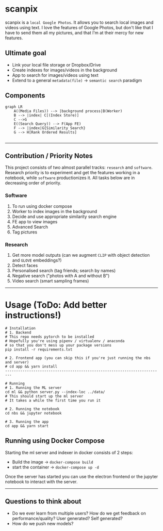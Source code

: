 # scanpix

scanpix is a `local Google Photos`. It allows you to search local images and videos using text. I love the features of Google Photos, but don't like that I have to send them all my pictures, and that I'm at their mercy for new features.

## Ultimate goal
- Link your local file storage or Dropbox/Drive 
- Create indexes for images/videos in the background
- App to search for images/videos using text
- Extend to a general `metadata(file)` -> `semantic search` paradigm

## Components

```mermaid
graph LR
    A((Media Files)) --> |background process|B(Worker)
    B --> |index| C[(Index Store)]
    C -->G
    E((Search Query)) --> F(App FE)
    F --> |index|G{Similarity Search}
    G --> H[Rank Ordered Results]
    
```
---
## Contribution / Priority Notes

This project consists of two almost parallel tracks: `research` and `software`. Research priority is to experiment and get the features working in a notebook, while `software` productionizes it. All tasks below are in decreasing order of priority.

### Software
1. To run using docker compose
2. Worker to index images in the background
3. Decide and use appropriate similarity search engine
4. FE app to view images
5. Advanced Search
6. Tag pictures

### Research
1. Get more model outputs (can we augment `CLIP` with object detection and `GLOVE` embeddings?)
2. Detect faces
3. Personalised search (tag friends; search by names)
4. Negative search ("photos with A and without B")
5. Video search (smart sampling frames)

---
# Usage (ToDo: Add better instructions!)

```
# Installation
# 1. Backend
# This repo needs pytorch to be installed
# Hopefully you're using pipenv / virtualenv / anaconda
# so that you don't mess up your package versions
pip install -r requirements.txt

# 2. Frontend app (you can skip this if you're just running the nbs and server)
# cd app && yarn install
-------------------------------------------------------------------------

# Running
# 1. Running the ML server
cd ml && python server.py --index-loc ../data/
# This should start up the ml server
# It takes a while the first time you run it

# 2. Running the notebook
cd nbs && jupyter notebook

# 3. Running the app
cd app && yarn start
```

## Running using Docker Compose
Starting the ml server and indexer in docker consists of 2 steps:
* Build the image -> ``docker-compose build``
* start the container -> ``docker-compose up -d``

Once the server has started you can use the electron frontend or the jupyter notebook to interact with the server.

---
## Questions to think about
- Do we ever learn from multiple users? How do we get feedback on performance/quality? User generated? Self generated?
- How do we push new models?
